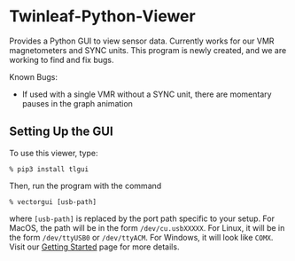 # Twinleaf-Python-Viewer

Provides a Python GUI to view sensor data.  Currently works for our VMR magnetometers and SYNC units.  This program is newly created, and we are working to find and fix bugs.

Known Bugs:
- If used with a single VMR without a SYNC unit, there are momentary pauses in the graph animation

## Setting Up the GUI

To use this viewer, type:

    % pip3 install tlgui
    
Then, run the program with the command

    % vectorgui [usb-path]
    
where `[usb-path]` is replaced by the port path specific to your setup.  For MacOS, the path will be in the form `/dev/cu.usbXXXXX`.  For Linux, it will be in the form `/dev/ttyUSB0` or `/dev/ttyACM`.  For Windows, it will look like `COMX`.  Visit our [Getting Started](https://twinleaf.com/start/) page for more details.
